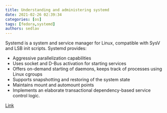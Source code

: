 ```yaml
---
title: Understanding and administering systemd
date: 2021-02-26 02:39:34
categories: [os]
tags: [fedora,systemd]
authors: sedlav
---
```


Systemd is a system and service manager for Linux, compatible with SysV and LSB init scripts. Systemd provides:

- Aggressive parallelization capabilities
- Uses socket and D-Bus activation for starting services
- Offers on-demand starting of daemons, keeps track of processes using Linux cgroups
- Supports snapshotting and restoring of the system state
- Maintains mount and automount points
- Implements an elaborate transactional dependency-based service control logic.

[Link](https://docs.fedoraproject.org/en-US/quick-docs/understanding-and-administering-systemd/)
